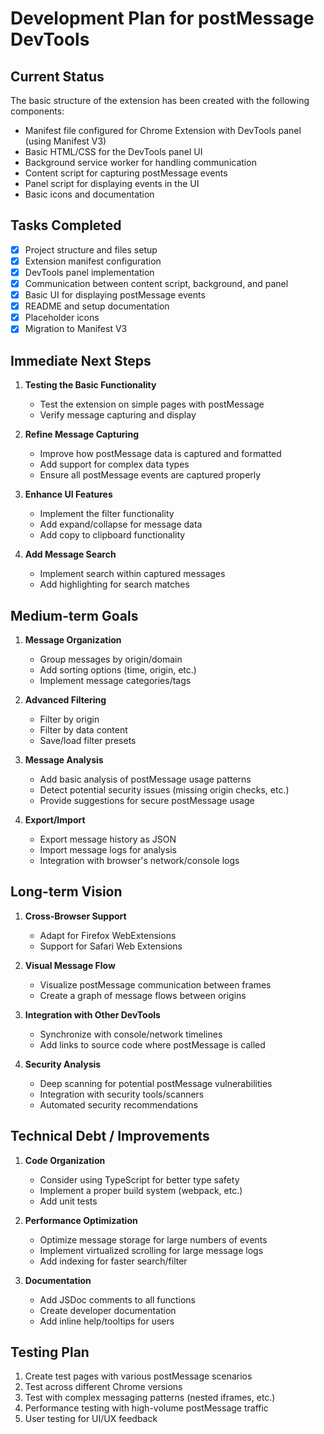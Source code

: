 # Development Plan for postMessage DevTools

## Current Status

The basic structure of the extension has been created with the following components:

- Manifest file configured for Chrome Extension with DevTools panel (using Manifest V3)
- Basic HTML/CSS for the DevTools panel UI
- Background service worker for handling communication
- Content script for capturing postMessage events
- Panel script for displaying events in the UI
- Basic icons and documentation

## Tasks Completed

- [x] Project structure and files setup
- [x] Extension manifest configuration
- [x] DevTools panel implementation
- [x] Communication between content script, background, and panel
- [x] Basic UI for displaying postMessage events
- [x] README and setup documentation
- [x] Placeholder icons
- [x] Migration to Manifest V3

## Immediate Next Steps

1. **Testing the Basic Functionality**
   - Test the extension on simple pages with postMessage
   - Verify message capturing and display

2. **Refine Message Capturing**
   - Improve how postMessage data is captured and formatted
   - Add support for complex data types
   - Ensure all postMessage events are captured properly

3. **Enhance UI Features**
   - Implement the filter functionality
   - Add expand/collapse for message data
   - Add copy to clipboard functionality

4. **Add Message Search**
   - Implement search within captured messages
   - Add highlighting for search matches

## Medium-term Goals

1. **Message Organization**
   - Group messages by origin/domain
   - Add sorting options (time, origin, etc.)
   - Implement message categories/tags

2. **Advanced Filtering**
   - Filter by origin
   - Filter by data content
   - Save/load filter presets

3. **Message Analysis**
   - Add basic analysis of postMessage usage patterns
   - Detect potential security issues (missing origin checks, etc.)
   - Provide suggestions for secure postMessage usage

4. **Export/Import**
   - Export message history as JSON
   - Import message logs for analysis
   - Integration with browser's network/console logs

## Long-term Vision

1. **Cross-Browser Support**
   - Adapt for Firefox WebExtensions
   - Support for Safari Web Extensions

2. **Visual Message Flow**
   - Visualize postMessage communication between frames
   - Create a graph of message flows between origins

3. **Integration with Other DevTools**
   - Synchronize with console/network timelines
   - Add links to source code where postMessage is called

4. **Security Analysis**
   - Deep scanning for potential postMessage vulnerabilities
   - Integration with security tools/scanners
   - Automated security recommendations

## Technical Debt / Improvements

1. **Code Organization**
   - Consider using TypeScript for better type safety
   - Implement a proper build system (webpack, etc.)
   - Add unit tests

2. **Performance Optimization**
   - Optimize message storage for large numbers of events
   - Implement virtualized scrolling for large message logs
   - Add indexing for faster search/filter

3. **Documentation**
   - Add JSDoc comments to all functions
   - Create developer documentation
   - Add inline help/tooltips for users

## Testing Plan

1. Create test pages with various postMessage scenarios
2. Test across different Chrome versions
3. Test with complex messaging patterns (nested iframes, etc.)
4. Performance testing with high-volume postMessage traffic
5. User testing for UI/UX feedback 